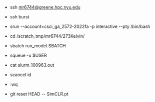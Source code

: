 - ssh mr6744@greene.hpc.nyu.edu
- ssh burst
- srun --account=csci_ga_2572-2022fa -p interactive --pty /bin/bash
- cd /scratch_tmp/mr6744/273Kelvin/

- sbatch run_model.SBATCH
- squeue -u $USER
- cat slurm_100963.out
- scancel id

- :wq

- git reset HEAD -- SimCLR.pt